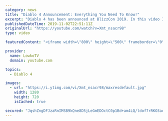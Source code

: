 ```yaml
---
category: news
title: "Diablo 4 Announcement: Everything You Need To Know!"
excerpt: "Diablo 4 has been announced at BlizzCon 2019. In this video I go over everything you need to know about this upcoming Blizzard Entertainment game."
publishedDateTime: 2019-11-02T22:51:11Z
originalUrl: "https://youtube.com/watch?v=Xmt_nsacr98"
type: video

featuredContent: "<iframe width=\"800\" height=\"500\" frameborder=\"0\" src=\"https://www.youtube.com/embed/Xmt_nsacr98\" allow=\"accelerometer; autoplay; encrypted-media; gyroscope; picture-in-picture\" allowfullscreen></iframe>"

provider:
  name: LowkoTV
  domain: youtube.com

topics:
  - Diablo 4

images:
  - url: "https://i.ytimg.com/vi/Xmt_nsacr98/maxresdefault.jpg"
    width: 1280
    height: 720
    isCached: true

secured: "JqshZngDFJzaRnIMSB9kQne8D5jLeGmEDOctC0p1Bd+am4LQ/ldof7rRKO3aq18j03T0pbBN+BsZ5vezTrjYGvfhLSKlQpDmEf+kOPCjvcijnUNGNS1D0klwmf6JfskaZ0WFjO8k/jwRrGq7K99HEPcSkGiThgyLxS+Gpl0lyKI9RWf+qCbRy+hAlEcdUapHmsDk0CUBcqPQT4U4TiCQ/MVRSXP1KcBdEw3VhgHHnRkTA546pCrMpFDVlko5aPGfLvKLErWv7WtrIEteca7qyGn+bRm6+fiZoZ0oz3XAr3rXeGLyQQE971F/AK21Ag1yBz8k52+l5tSkHqJE89hVNO6meV94f7lESQdyotkBdwzW1hYop2wKM/2sO45Rxhk/bA2T7PBLjj9zbaFMHLbJ+dpL7r4851T+9HR3REUsu/9nn8Pq9/Y7h3lJjNwL6XP4;S8fGgBula4x0sUipHkzfLg=="
---
```



